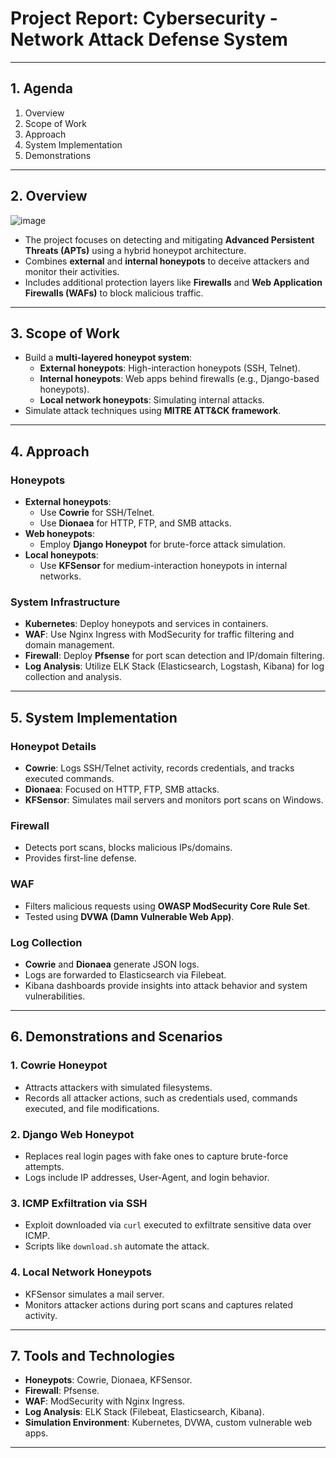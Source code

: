 # Project Report: Cybersecurity - Network Attack Defense System  

---

## 1. Agenda  
1. Overview  
2. Scope of Work  
3. Approach  
4. System Implementation  
5. Demonstrations  

---

## 2. Overview  

![image](https://gist.github.com/user-attachments/assets/de6f77db-81d3-4aa6-ab42-2625b7d5e728)

- The project focuses on detecting and mitigating **Advanced Persistent Threats (APTs)** using a hybrid honeypot architecture.  
- Combines **external** and **internal honeypots** to deceive attackers and monitor their activities.  
- Includes additional protection layers like **Firewalls** and **Web Application Firewalls (WAFs)** to block malicious traffic.  

---

## 3. Scope of Work  
- Build a **multi-layered honeypot system**:  
  - **External honeypots**: High-interaction honeypots (SSH, Telnet).  
  - **Internal honeypots**: Web apps behind firewalls (e.g., Django-based honeypots).  
  - **Local network honeypots**: Simulating internal attacks.  
- Simulate attack techniques using **MITRE ATT&CK framework**.  

---

## 4. Approach  
### Honeypots  
- **External honeypots**:  
  - Use **Cowrie** for SSH/Telnet.  
  - Use **Dionaea** for HTTP, FTP, and SMB attacks.  
- **Web honeypots**:  
  - Employ **Django Honeypot** for brute-force attack simulation.  
- **Local honeypots**:  
  - Use **KFSensor** for medium-interaction honeypots in internal networks.  

### System Infrastructure  
- **Kubernetes**: Deploy honeypots and services in containers.  
- **WAF**: Use Nginx Ingress with ModSecurity for traffic filtering and domain management.  
- **Firewall**: Deploy **Pfsense** for port scan detection and IP/domain filtering.  
- **Log Analysis**: Utilize ELK Stack (Elasticsearch, Logstash, Kibana) for log collection and analysis.  

---

## 5. System Implementation  
### Honeypot Details  
- **Cowrie**: Logs SSH/Telnet activity, records credentials, and tracks executed commands.  
- **Dionaea**: Focused on HTTP, FTP, SMB attacks.  
- **KFSensor**: Simulates mail servers and monitors port scans on Windows.  

### Firewall  
- Detects port scans, blocks malicious IPs/domains.  
- Provides first-line defense.  

### WAF  
- Filters malicious requests using **OWASP ModSecurity Core Rule Set**.  
- Tested using **DVWA (Damn Vulnerable Web App)**.  

### Log Collection  
- **Cowrie** and **Dionaea** generate JSON logs.  
- Logs are forwarded to Elasticsearch via Filebeat.  
- Kibana dashboards provide insights into attack behavior and system vulnerabilities.  

---

## 6. Demonstrations and Scenarios  
### 1. Cowrie Honeypot  
- Attracts attackers with simulated filesystems.  
- Records all attacker actions, such as credentials used, commands executed, and file modifications.  

### 2. Django Web Honeypot  
- Replaces real login pages with fake ones to capture brute-force attempts.  
- Logs include IP addresses, User-Agent, and login behavior.  

### 3. ICMP Exfiltration via SSH  
- Exploit downloaded via `curl` executed to exfiltrate sensitive data over ICMP.  
- Scripts like `download.sh` automate the attack.  

### 4. Local Network Honeypots  
- KFSensor simulates a mail server.  
- Monitors attacker actions during port scans and captures related activity.  

---

## 7. Tools and Technologies  
- **Honeypots**: Cowrie, Dionaea, KFSensor.  
- **Firewall**: Pfsense.  
- **WAF**: ModSecurity with Nginx Ingress.  
- **Log Analysis**: ELK Stack (Filebeat, Elasticsearch, Kibana).  
- **Simulation Environment**: Kubernetes, DVWA, custom vulnerable web apps.  

---

